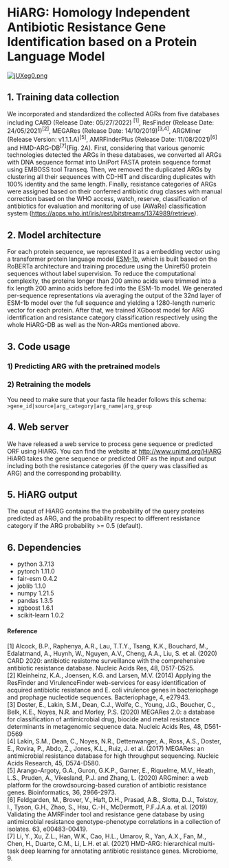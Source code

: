 # HiARG: Homology Independent Antibiotic Resistance Gene Identification based on a Protein Language Model

[![jUXeg0.png](https://s1.ax1x.com/2022/07/06/jUXeg0.png)](https://imgtu.com/i/jUXeg0)

## 1. Training data collection
We incorporated and standardized the collected AGRs from five databases including CARD (Release Date: 05/27/2022) <sup>[1]</sup>, ResFinder (Release Date: 24/05/2021)<sup>[2]</sup>, MEGARes (Release Date: 14/10/2019)<sup>[3,4]</sup>, ARGMiner (Release Version: v1.1.1.A)<sup>[5]</sup>, AMRFinderPlus (Release Date: 11/08/2021)<sup>[6]</sup> and HMD-ARG-DB<sup>[7]</sup>(Fig. 2A). First, considering that various genomic technologies detected the ARGs in these databases, we converted all ARGs with DNA sequence format into UniPort FASTA protein sequence format using EMBOSS tool Transeq. Then, we removed the duplicated ARGs by clustering all their sequences with CD-HIT and discarding duplicates with 100% identity and the same length. Finally, resistance categories of ARGs were assigned based on their conferred antibiotic drug classes with manual correction based on the WHO access, watch, reserve, classification of antibiotics for evaluation and monitoring of use (AWaRe) classification system (https://apps.who.int/iris/rest/bitstreams/1374989/retrieve). 
## 2. Model architecture
For each protein sequence, we represented it as a embedding vector using a transformer protein language model [ESM-1b](https://github.com/facebookresearch/esm), which is built based on the RoBERTa architecture and training procedure using the Uniref50 protein sequences without label supervision. To reduce the computational complexity, the proteins longer than 200 amino acids were trimmed into a fix length 200 amino acids before fed into the ESM-1b model. We generated per-sequence representations via averaging the output of the 32nd layer of ESM-1b model over the full sequence and yielding a 1280-length numeric vector for each protein. After that, we trained XGboost model for ARG identification and resistance category classification respectively using the whole HiARG-DB as well as the Non-ARGs mentioned above.
## 3. Code usage
### 1) Predicting ARG with the pretrained models
### 2) Retraining the models
You need to make sure that your fasta file header follows this schema:\
`>gene_id|source|arg_category|arg_name|arg_group`
## 4. Web server
We have released a web service to process gene sequence or predicted ORF using HiARG. You can find the website at http://www.unimd.org/HiARG HiARG takes the gene sequence or predicted ORF as the input and output including both the resistance categories (if the query was classified as ARG) and the corresponding probability.
## 5. HiARG output
The ouput of HiARG contains the the probability of the query proteins predicted as ARG, and the probability respect to different resistance category if the ARG probability >= 0.5 (default).   

## 6. Dependencies
- python                    3.7.13
- pytorch                   1.11.0
- fair-esm                  0.4.2
- joblib                    1.1.0
- numpy                     1.21.5
- pandas                    1.3.5
- xgboost                   1.6.1
- scikit-learn              1.0.2

#### Reference 
[1] Alcock, B.P., Raphenya, A.R., Lau, T.T.Y., Tsang, K.K., Bouchard, M., Edalatmand, A., Huynh, W., Nguyen, A.V., Cheng, A.A., Liu, S. et al. (2020) CARD 2020: antibiotic resistome surveillance with the comprehensive antibiotic resistance database. Nucleic Acids Res, 48, D517-D525.\
[2]	Kleinheinz, K.A., Joensen, K.G. and Larsen, M.V. (2014) Applying the ResFinder and VirulenceFinder web-services for easy identification of acquired antibiotic resistance and E. coli virulence genes in bacteriophage and prophage nucleotide sequences. Bacteriophage, 4, e27943.\
[3]	Doster, E., Lakin, S.M., Dean, C.J., Wolfe, C., Young, J.G., Boucher, C., Belk, K.E., Noyes, N.R. and Morley, P.S. (2020) MEGARes 2.0: a database for classification of antimicrobial drug, biocide and metal resistance determinants in metagenomic sequence data. Nucleic Acids Res, 48, D561-D569\
[4] Lakin, S.M., Dean, C., Noyes, N.R., Dettenwanger, A., Ross, A.S., Doster, E., Rovira, P., Abdo, Z., Jones, K.L., Ruiz, J. et al. (2017) MEGARes: an antimicrobial resistance database for high throughput sequencing. Nucleic Acids Research, 45, D574-D580.\
[5] Arango-Argoty, G.A., Guron, G.K.P., Garner, E., Riquelme, M.V., Heath, L.S., Pruden, A., Vikesland, P.J. and Zhang, L. (2020) ARGminer: a web platform for the crowdsourcing-based curation of antibiotic resistance genes. Bioinformatics, 36, 2966-2973.\
[6]	Feldgarden, M., Brover, V., Haft, D.H., Prasad, A.B., Slotta, D.J., Tolstoy, I., Tyson, G.H., Zhao, S., Hsu, C.-H., McDermott, P.F.J.A.a. et al. (2019) Validating the AMRFinder tool and resistance gene database by using antimicrobial resistance genotype-phenotype correlations in a collection of isolates. 63, e00483-00419.\
[7] Li, Y., Xu, Z.L., Han, W.K., Cao, H.L., Umarov, R., Yan, A.X., Fan, M., Chen, H., Duarte, C.M., Li, L.H. et al. (2021) HMD-ARG: hierarchical multi-task deep learning for annotating antibiotic resistance genes. Microbiome, 9.
